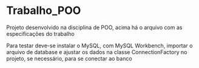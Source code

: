 # Trabalho_POO

Projeto desenvolvido na disciplina de POO, acima há o arquivo com as especificações do trabalho

Para testar deve-se instalar o MySQL, com MySQL Workbench, importar o arquivo de database e ajustar os dados na classe ConnectionFactory no projeto, se necessário, para se conectar ao banco
